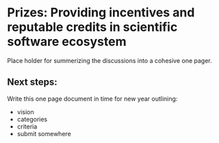 Prizes: Providing incentives and reputable credits in scientific software ecosystem
===

Place holder for summerizing the discussions into a cohesive one pager.


Next steps:
---

Write this one page document in time for new year outlining:

* vision
* categories
* criteria
* submit somewhere


